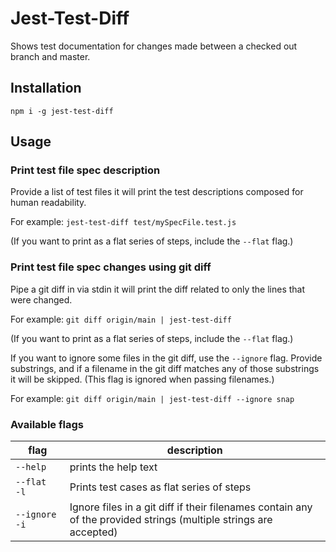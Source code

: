 # Jest-Test-Diff

Shows test documentation for changes made between a checked out branch and master.

## Installation

`npm i -g jest-test-diff`

## Usage

### Print test file spec description

Provide a list of test files it will print the test descriptions composed for human readability.

For example: `jest-test-diff test/mySpecFile.test.js`

(If you want to print as a flat series of steps, include the `--flat` flag.)

### Print test file spec changes using git diff

Pipe a git diff in via stdin it will print the diff related to only the lines that were changed.

For example: `git diff origin/main | jest-test-diff`

(If you want to print as a flat series of steps, include the `--flat` flag.)

If you want to ignore some files in the git diff, use the `--ignore` flag. Provide substrings, and if a filename in the git diff matches any of those substrings it will be skipped.
(This flag is ignored when passing filenames.)

For example: `git diff origin/main | jest-test-diff --ignore snap`

### Available flags
| flag  | description |
| ------------- | ------------- |
| `--help`  | prints the help text  |
| `--flat    -l`  | Prints test cases as flat series of steps  |
| `--ignore  -i`  | Ignore files in a git diff if their filenames contain any of the provided strings (multiple strings are accepted) |

